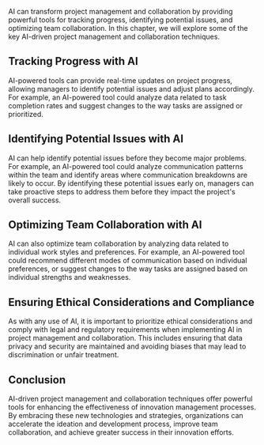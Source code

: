 
AI can transform project management and collaboration by providing powerful tools for tracking progress, identifying potential issues, and optimizing team collaboration. In this chapter, we will explore some of the key AI-driven project management and collaboration techniques.

Tracking Progress with AI
-------------------------

AI-powered tools can provide real-time updates on project progress, allowing managers to identify potential issues and adjust plans accordingly. For example, an AI-powered tool could analyze data related to task completion rates and suggest changes to the way tasks are assigned or prioritized.

Identifying Potential Issues with AI
------------------------------------

AI can help identify potential issues before they become major problems. For example, an AI-powered tool could analyze communication patterns within the team and identify areas where communication breakdowns are likely to occur. By identifying these potential issues early on, managers can take proactive steps to address them before they impact the project's overall success.

Optimizing Team Collaboration with AI
-------------------------------------

AI can also optimize team collaboration by analyzing data related to individual work styles and preferences. For example, an AI-powered tool could recommend different modes of communication based on individual preferences, or suggest changes to the way tasks are assigned based on individual strengths and weaknesses.

Ensuring Ethical Considerations and Compliance
----------------------------------------------

As with any use of AI, it is important to prioritize ethical considerations and comply with legal and regulatory requirements when implementing AI in project management and collaboration. This includes ensuring that data privacy and security are maintained and avoiding biases that may lead to discrimination or unfair treatment.

Conclusion
----------

AI-driven project management and collaboration techniques offer powerful tools for enhancing the effectiveness of innovation management processes. By embracing these new technologies and strategies, organizations can accelerate the ideation and development process, improve team collaboration, and achieve greater success in their innovation efforts.
